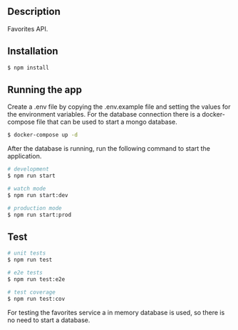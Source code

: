 ## Description

Favorites API.

## Installation

```bash
$ npm install
```

## Running the app
Create a .env file by copying the .env.example file and setting the values for the environment variables.
For the database connection there is a docker-compose file that can be used to start a mongo database.
```bash
$ docker-compose up -d
```
After the database is running, run the following command to start the application.
```bash
# development
$ npm run start

# watch mode
$ npm run start:dev

# production mode
$ npm run start:prod
```

## Test

```bash
# unit tests
$ npm run test

# e2e tests
$ npm run test:e2e

# test coverage
$ npm run test:cov
```
For testing the favorites service a in memory database is used, so there is no need to start a database.
